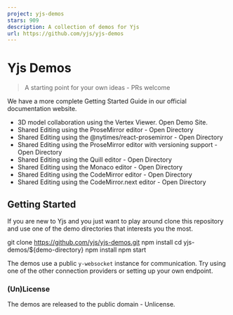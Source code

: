 ```yaml
---
project: yjs-demos
stars: 909
description: A collection of demos for Yjs
url: https://github.com/yjs/yjs-demos
---
```


Yjs Demos
=========

> A starting point for your own ideas - PRs welcome

We have a more complete Getting Started Guide in our official documentation website.

-   3D model collaboration using the Vertex Viewer. Open Demo Site.
-   Shared Editing using the ProseMirror editor - Open Directory
-   Shared Editing using the @nytimes/react-prosemirror - Open Directory
-   Shared Editing using the ProseMirror editor with versioning support - Open Directory
-   Shared Editing using the Quill editor - Open Directory
-   Shared Editing using the Monaco editor - Open Directory
-   Shared Editing using the CodeMirror editor - Open Directory
-   Shared Editing using the CodeMirror.next editor - Open Directory

Getting Started
---------------

If you are new to Yjs and you just want to play around clone this repository and use one of the demo directories that interests you the most.

git clone https://github.com/yjs/yjs-demos.git
npm install
cd yjs-demos/${demo-directory}
npm install
npm start

The demos use a public `y-websocket` instance for communication. Try using one of the other connection providers or setting up your own endpoint.

### (Un)License

The demos are released to the public domain - Unlicense.

